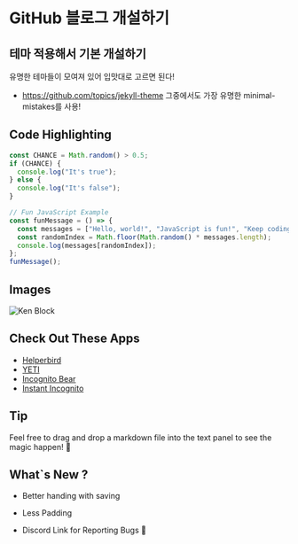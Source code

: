 # GitHub 블로그 개설하기 

## 테마 적용해서 기본 개설하기
유명한 테마들이 모여져 있어 입맛대로 고르면 된다!
- https://github.com/topics/jekyll-theme
그중에서도 가장 유명한 minimal-mistakes를 사용!


## Code Highlighting

```javascript
const CHANCE = Math.random() > 0.5;
if (CHANCE) {
  console.log("It's true");
} else {
  console.log("It's false");
}

// Fun JavaScript Example
const funMessage = () => {
  const messages = ["Hello, world!", "JavaScript is fun!", "Keep coding!"];
  const randomIndex = Math.floor(Math.random() * messages.length);
  console.log(messages[randomIndex]);
};
funMessage();
```

## Images

![Ken Block](https://i.ytimg.com/vi/esBYZjbz1zw/maxresdefault.jpg 'Ken Block rip')

## Check Out These Apps

- [Helperbird](https://www.helperbird.com/)
- [YETI](https://chromewebstore.google.com/detail/yeti-remove-google-search/oabpkkceeoccgofdohlalinahlcpmkeh)
- [Incognito Bear](https://www.incognitomode.app/)
- [Instant Incognito](https://chromewebstore.google.com/detail/instant-incognito/nmpkielhmiedcangemghlabbhadpmkij)

## Tip

Feel free to drag and drop a markdown file into the text panel to see the magic happen! 🎉
 

## What`s New ?

 - Better handing with saving 

 - Less Padding 

 -  Discord Link for Reporting Bugs 🎉
